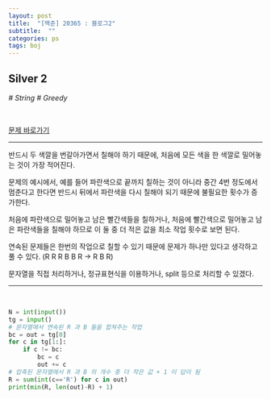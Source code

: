 ```yaml
---
layout: post
title:  "[백준] 20365 : 블로그2"
subtitle:  ""
categories: ps
tags: boj
---
```


## Silver 2
*# String # Greedy*

<br>

[문제 바로가기](https://www.acmicpc.net/problem/20365)

---

반드시 두 색깔을 번갈아가면서 칠해야 하기 때문에, 처음에 모든 색을 한 색깔로 밀어놓는 것이 가장 적어진다.

문제의 예시에서, 예를 들어 파란색으로 끝까지 칠하는 것이 아니라 중간 4번 정도에서 멈춘다고 한다면 반드시 뒤에서 파란색을 다시 칠해야 되기 때문에 불필요한 횟수가 증가한다.

처음에 파란색으로 밀어놓고 남은 빨간색들을 칠하거나, 처음에 빨간색으로 밀어놓고 남은 파란색들을 칠해야 하므로 이 둘 중 더 적은 값을 최소 작업 횟수로 보면 된다.

연속된 문제들은 한번의 작업으로 칠할 수 있기 때문에 문제가 하나만 있다고 생각하고 풀 수 있다. (R R R B B R -> R B R)

문자열을 직접 처리하거나, 정규표현식을 이용하거나, split 등으로 처리할 수 있겠다.

---
<br>

```python
N = int(input())
tg = input()
# 문자열에서 연속된 R 과 B 들을 합쳐주는 작업
bc = out = tg[0]
for c in tg[1:]:
    if c != bc:
        bc = c
        out += c
# 압축된 문자열에서 R 과 B 의 개수 중 더 작은 값 + 1 이 답이 됨
R = sum(int(c=='R') for c in out)
print(min(R, len(out)-R) + 1)

```
